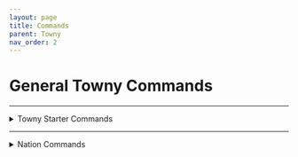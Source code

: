 ```yaml
---
layout: page
title: Commands
parent: Towny
nav_order: 2
---
```


# **General Towny Commands**

---

<details>
<summary> Towny Starter Commands</summary>

<summary>/t new [Name]</summary>

   Creates a New Town.

<summary>/t invite [player]</summary>

   Invites your selected player into your town.

<summary>/t kick [player]</summary>

   Kicks your selected player from your town.

<summary>/t spawn</summary>

   Teleports you to your town's spawn.

<summary>/t [Town Name] </summary>

   Displays General Town Information.

<summary>/t list</summary>

   Lists all current towns ingame.

<summary>/t claim</summary>

   Automatically claims the current chunk you are in.

<summary>/t unclaim</summary>

   Automatically unclaims the current chunk you are in.

<summary>/t deposit [amount]</summary>

   Deposits a set amount of money into your town bank.

<summary>/t withdraw [anmount]</summary>

   Withdraws a set amount of money from your town bank.

<summary>/t buy bonus [amount]</summary>

   Purchases your town a set amount of bonus townblocks.

<summary>/t delete</summary>

   Deletes your town.

<summary>/t reslist</summary>

   Displays your town's current residents.

</details>

---

<details>
<summary>Nation Commands</summary>

<summary>/n new [Name]</summary>

Automatically creates a new nation, with your town as the capital city.

<summary>/n list</summary>

Displays all current ingame nations.

<summary>/n online</summary>

Displays all current online residents in your nation.

<summary>/n</summary>

Displays basic information for your nation.

<summary>/n [Name]</summary>

Displays basic information for your selected nation.

<summary>/n invite [Town Name]</summary>

Sends your chosen town an invite to join your nation.

<summary>/n kick</summary>

Kicks your selected town from your nation.

<summary>/n deposit [amount]</summary>

Deposits a set amount of money into your nation's bank.

<summary>/n withdraw [amount]</summary>

Withdraws a set amount of money from your nation's bank.

<summary>/n ally add [Nation]</summary>

Sends your chosen nation a request to become allies.

<summary>/n ally remove [Nation]</summary>

Removes your selected nation from your list of allies.

<summary>/n allylist [Nation]</summary>

Displays the current allies of your selected nation.

